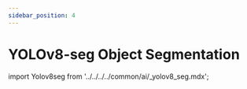 ```yaml
---
sidebar_position: 4
---
```


# YOLOv8-seg Object Segmentation

import Yolov8seg from '../../../../common/ai/\_yolov8_seg.mdx';

<Yolov8seg />
